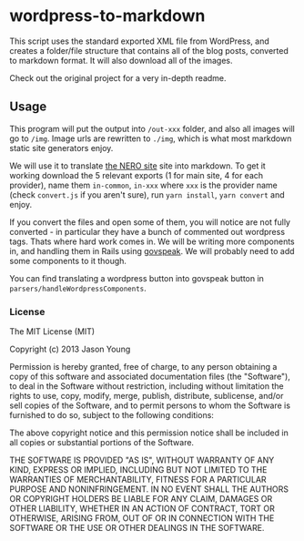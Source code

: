 # wordpress-to-markdown

This script uses the standard exported XML file from WordPress, and creates a folder/file structure that contains all of the blog posts, converted to markdown format. It will also download all of the images.

Check out the original project for a very in-depth readme. 

## Usage

This program will put the output into `/out-xxx` folder, and also all images will go to `/img`. Image urls are rewritten to `./img`, which is what most markdown static site generators enjoy.

We will use it to translate [the NERO site](https://www.early-career-framework.education.gov.uk/) site into markdown. To get it working download the 5 relevant exports (1 for main site, 4 for each provider), name them `in-common`, `in-xxx` where `xxx` is the provider name (check `convert.js` if you aren't sure), run `yarn install`, `yarn convert` and enjoy.

If you convert the files and open some of them, you will notice are not fully converted - in particular they have a bunch of commented out wordpress tags. Thats where hard work comes in. We will be writing more components in, and handling them in Rails using [govspeak](https://github.com/alphagov/govspeak). We will probably need to add some components to it though. 

You can find translating a wordpress button into govspeak button in `parsers/handleWordpressComponents`.

### License

The MIT License (MIT)

Copyright (c) 2013 Jason Young

Permission is hereby granted, free of charge, to any person obtaining a copy
of this software and associated documentation files (the "Software"), to deal
in the Software without restriction, including without limitation the rights
to use, copy, modify, merge, publish, distribute, sublicense, and/or sell
copies of the Software, and to permit persons to whom the Software is
furnished to do so, subject to the following conditions:

The above copyright notice and this permission notice shall be included in all
copies or substantial portions of the Software.

THE SOFTWARE IS PROVIDED "AS IS", WITHOUT WARRANTY OF ANY KIND, EXPRESS OR
IMPLIED, INCLUDING BUT NOT LIMITED TO THE WARRANTIES OF MERCHANTABILITY,
FITNESS FOR A PARTICULAR PURPOSE AND NONINFRINGEMENT. IN NO EVENT SHALL THE
AUTHORS OR COPYRIGHT HOLDERS BE LIABLE FOR ANY CLAIM, DAMAGES OR OTHER
LIABILITY, WHETHER IN AN ACTION OF CONTRACT, TORT OR OTHERWISE, ARISING FROM,
OUT OF OR IN CONNECTION WITH THE SOFTWARE OR THE USE OR OTHER DEALINGS IN THE
SOFTWARE.

